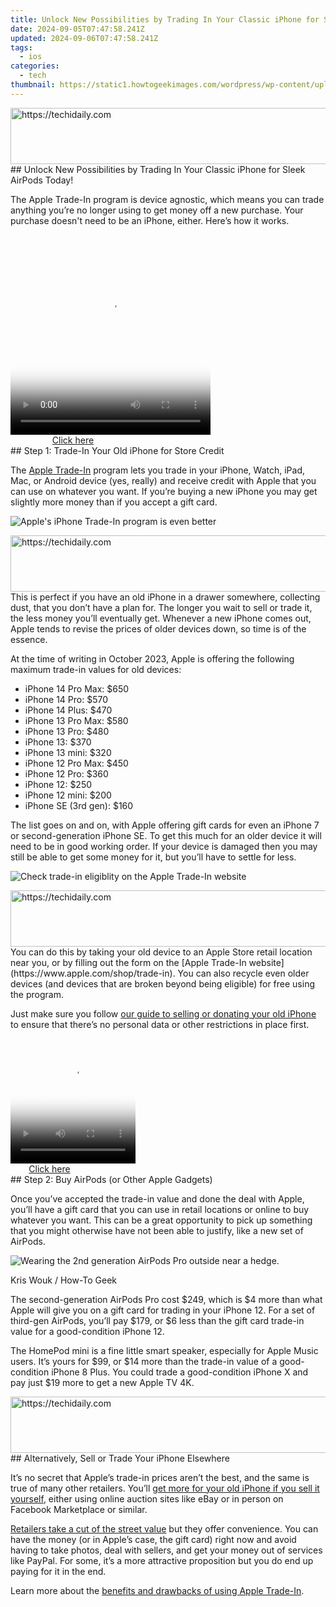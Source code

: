 ```yaml
---
title: Unlock New Possibilities by Trading In Your Classic iPhone for Sleek AirPods Today!
date: 2024-09-05T07:47:58.241Z
updated: 2024-09-06T07:47:58.241Z
tags:
  - ios
categories:
  - tech
thumbnail: https://static1.howtogeekimages.com/wordpress/wp-content/uploads/2023/10/shutterstock_1397608709-1.jpg
---
```


<!-- affiliate ads begin -->
<a href="https://aligracehair.sjv.io/c/5597632/1918719/19272" target="_top" id="1918719">
  <img src="//a.impactradius-go.com/display-ad/19272-1918719" border="0" alt="https://techidaily.com" width="728" height="90"/>
</a>
<img height="0" width="0" src="https://aligracehair.sjv.io/i/5597632/1918719/19272" style="position:absolute;visibility:hidden;" border="0" />
<!-- affiliate ads end -->
## Unlock New Possibilities by Trading In Your Classic iPhone for Sleek AirPods Today!

The Apple Trade-In program is device agnostic, which means you can trade anything you’re no longer using to get money off a new purchase. Your purchase doesn't need to be an iPhone, either. Here’s how it works.

<!-- affiliate ads begin -->
<span id="1498635">
					<video width="320" height="320" style="cursor:pointer"
           poster="//a.impactradius-go.com/display-clicktoplayimage/1498635.png"
           onclick="if(!this.playClicked){this.play();this.setAttribute('controls',true);this.playClicked=true;}">
	   <source src="//a.impactradius-go.com/display-ad/17326-1498635">
	   <img src="//a.impactradius-go.com/display-clicktoplayimage/1498635.png" style="border: none; height: 100%; width: 100%; object-fit: contain">
	</video>
	<div style="width:200px;text-align:center"><a href="javascript:window.open(decodeURIComponent('https%3A%2F%2Fancheer.sjv.io%2Fc%2F5597632%2F1498635%2F17326'), '_blank');void(0);">Click here</a></div>
</span>
<img height="0" width="0" src="https://imp.pxf.io/i/5597632/1498635/17326" style="position:absolute;visibility:hidden;" border="0" />
<!-- affiliate ads end -->
##  Step 1: Trade-In Your Old iPhone for Store Credit

 The [Apple Trade-In](https://www.apple.com/shop/trade-in) program lets you trade in your iPhone, Watch, iPad, Mac, or Android device (yes, really) and receive credit with Apple that you can use on whatever you want. If you’re buying a new iPhone you may get slightly more money than if you accept a gift card.

![Apple's iPhone Trade-In program is even better](https://static1.howtogeekimages.com/wordpress/wp-content/uploads/2023/10/iphone_trade_in.png) 

<!-- affiliate ads begin -->
<a href="https://aligracehair.sjv.io/c/5597632/2047366/19272" target="_top" id="2047366">
  <img src="//a.impactradius-go.com/display-ad/19272-2047366" border="0" alt="https://techidaily.com" width="728" height="90"/>
</a>
<img height="0" width="0" src="https://aligracehair.sjv.io/i/5597632/2047366/19272" style="position:absolute;visibility:hidden;" border="0" />
<!-- affiliate ads end -->
 This is perfect if you have an old iPhone in a drawer somewhere, collecting dust, that you don’t have a plan for. The longer you wait to sell or trade it, the less money you’ll eventually get. Whenever a new iPhone comes out, Apple tends to revise the prices of older devices down, so time is of the essence.

 At the time of writing in October 2023, Apple is offering the following maximum trade-in values for old devices:

* iPhone 14 Pro Max: $650
* iPhone 14 Pro: $570
* iPhone 14 Plus: $470
* iPhone 13 Pro Max: $580
* iPhone 13 Pro: $480
* iPhone 13: $370
* iPhone 13 mini: $320
* iPhone 12 Pro Max: $450
* iPhone 12 Pro: $360
* iPhone 12: $250
* iPhone 12 mini: $200
* iPhone SE (3rd gen): $160

 The list goes on and on, with Apple offering gift cards for even an iPhone 7 or second-generation iPhone SE. To get this much for an older device it will need to be in good working order. If your device is damaged then you may still be able to get some money for it, but you’ll have to settle for less.

![Check trade-in eligiblity on the Apple Trade-In website](https://static1.howtogeekimages.com/wordpress/wp-content/uploads/2023/10/trade_in_with_apple.png) 

<!-- affiliate ads begin -->
<a href="https://appsumo.8odi.net/c/5597632/2024329/7443" target="_top" id="2024329">
  <img src="//a.impactradius-go.com/display-ad/7443-2024329" border="0" alt="https://techidaily.com" width="728" height="90"/>
</a>
<img height="0" width="0" src="https://appsumo.8odi.net/i/5597632/2024329/7443" style="position:absolute;visibility:hidden;" border="0" />
<!-- affiliate ads end -->
 You can do this by taking your old device to an Apple Store retail location near you, or by filling out the form on the [Apple Trade-In website](https://www.apple.com/shop/trade-in). You can also recycle even older devices (and devices that are broken beyond being eligible) for free using the program.

 Just make sure you follow [our guide to selling or donating your old iPhone](https://android-unlock.techidaily.com/in-2024-top-10-fingerprint-lock-apps-to-lock-your-vivo-s17-pro-phone-by-drfone-android/) to ensure that there’s no personal data or other restrictions in place first.

<!-- affiliate ads begin -->
<span id="1374819">
					<video width="200" height="200" style="cursor:pointer"
           poster="//a.impactradius-go.com/display-clicktoplayimage/1374819.png"
           onclick="if(!this.playClicked){this.play();this.setAttribute('controls',true);this.playClicked=true;}">
	   <source src="//a.impactradius-go.com/display-ad/15852-1374819">
	   <img src="//a.impactradius-go.com/display-clicktoplayimage/1374819.png" style="border: none; height: 100%; width: 100%; object-fit: contain">
	</video>
	<div style="width:125px;text-align:center"><a href="javascript:window.open(decodeURIComponent('https%3A%2F%2Fthefitville.pxf.io%2Fc%2F5597632%2F1374819%2F15852'), '_blank');void(0);">Click here</a></div>
</span>
<img height="0" width="0" src="https://imp.pxf.io/i/5597632/1374819/15852" style="position:absolute;visibility:hidden;" border="0" />
<!-- affiliate ads end -->
##  Step 2: Buy AirPods (or Other Apple Gadgets)

 Once you’ve accepted the trade-in value and done the deal with Apple, you’ll have a gift card that you can use in retail locations or online to buy whatever you want. This can be a great opportunity to pick up something that you might otherwise have not been able to justify, like a new set of AirPods.

![Wearing the 2nd generation AirPods Pro outside near a hedge.](https://static1.howtogeekimages.com/wordpress/wp-content/uploads/2023/01/a35c2c95.jpg) 

Kris Wouk / How-To Geek

 The second-generation AirPods Pro cost $249, which is $4 more than what Apple will give you on a gift card for trading in your iPhone 12\. For a set of third-gen AirPods, you’ll pay $179, or $6 less than the gift card trade-in value for a good-condition iPhone 12.

 The HomePod mini is a fine little smart speaker, especially for Apple Music users. It’s yours for $99, or $14 more than the trade-in value of a good-condition iPhone 8 Plus. You could trade a good-condition iPhone X and pay just $19 more to get a new Apple TV 4K.

<!-- affiliate ads begin -->
<a href="https://appsumo.8odi.net/c/5597632/2100538/7443" target="_top" id="2100538">
  <img src="//a.impactradius-go.com/display-ad/7443-2100538" border="0" alt="https://techidaily.com" width="728" height="90"/>
</a>
<img height="0" width="0" src="https://appsumo.8odi.net/i/5597632/2100538/7443" style="position:absolute;visibility:hidden;" border="0" />
<!-- affiliate ads end -->
##  Alternatively, Sell or Trade Your iPhone Elsewhere

 It’s no secret that Apple’s trade-in prices aren’t the best, and the same is true of many other retailers. You’ll [get more for your old iPhone if you sell it yourself](https://sim-unlock.techidaily.com/what-does-enter-puk-code-mean-and-why-did-the-sim-get-puk-blocked-on-oppo-a79-5g-device-by-drfone-android/), either using online auction sites like eBay or in person on Facebook Marketplace or similar.

[Retailers take a cut of the street value](https://win11.techidaily.com/10-trusted-secure-windows-software-download-spots/) but they offer convenience. You can have the money (or in Apple’s case, the gift card) right now and avoid having to take photos, deal with sellers, and get your money out of services like PayPal. For some, it’s a more attractive proposition but you do end up paying for it in the end.

 Learn more about the [benefits and drawbacks of using Apple Trade-In](https://some-guidance.techidaily.com/2024-approved-top-30-budget-friendly-after-effects-templates/).

<ins class="adsbygoogle"
     style="display:block"
     data-ad-format="autorelaxed"
     data-ad-client="ca-pub-7571918770474297"
     data-ad-slot="1223367746"></ins>



<ins class="adsbygoogle"
     style="display:block"
     data-ad-client="ca-pub-7571918770474297"
     data-ad-slot="8358498916"
     data-ad-format="auto"
     data-full-width-responsive="true"></ins>


